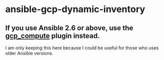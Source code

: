 # ansible-gcp-dynamic-inventory


## If you use Ansible 2.6 or above, use the [gcp_compute](https://docs.ansible.com/ansible/latest/plugins/inventory/gcp_compute.html) plugin instead.

I am only keeping this here because I could be useful for those who uses older Ansible versions.
